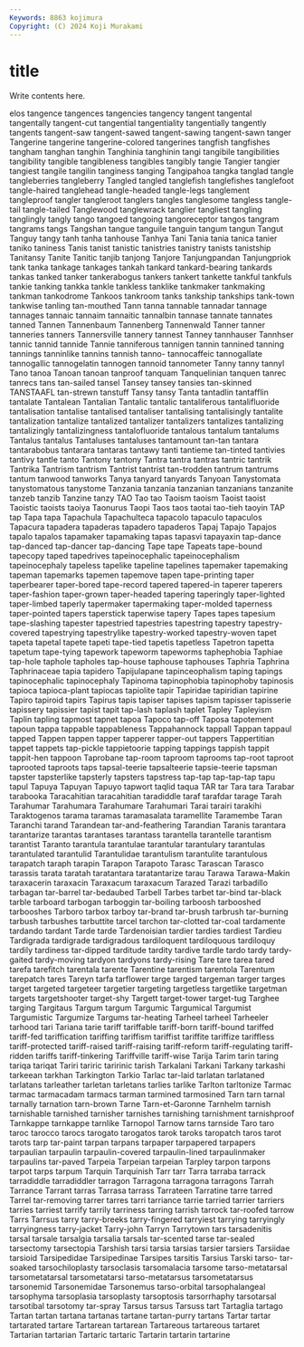 ```yaml
---
Keywords: 8863 kojimura
Copyright: (C) 2024 Koji Murakami
---
```


# title

Write contents here.



elos tangence tangences tangencies tangency
tangent tangental tangentally tangent-cut tangential tangentiality tangentially tangently tangents tangent-saw
tangent-sawed tangent-sawing tangent-sawn tanger Tangerine tangerine tangerine-colored tangerines tangfish tangfishes
tangham tanghan tanghin Tanghinia tanghinin tangi tangibile tangibilities tangibility tangible
tangibleness tangibles tangibly tangie Tangier tangier tangiest tangile tangilin tanginess
tanging Tangipahoa tangka tanglad tangle tangleberries tangleberry Tangled tangled tanglefish
tanglefishes tanglefoot tangle-haired tanglehead tangle-headed tangle-legs tanglement tangleproof tangler tangleroot
tanglers tangles tanglesome tangless tangle-tail tangle-tailed Tanglewood tanglewrack tanglier tangliest
tangling tanglingly tangly tango tangoed tangoing tangoreceptor tangos tangram tangrams
tangs Tangshan tangue tanguile tanguin tangum tangun Tangut Tanguy tangy
tanh tanha tanhouse Tanhya Tani Tania tania tanica tanier taniko
taniness Tanis tanist tanistic tanistries tanistry tanists tanistship Tanitansy Tanite
Tanitic tanjib tanjong Tanjore Tanjungpandan Tanjungpriok tank tanka tankage tankages
tankah tankard tankard-bearing tankards tankas tanked tanker tankerabogus tankers tankert
tankette tankful tankfuls tankie tanking tankka tankle tankless tanklike tankmaker
tankmaking tankman tankodrome Tankoos tankroom tanks tankship tankships tank-town tankwise
tanling tan-mouthed Tann tanna tannable tannadar tannage tannages tannaic tannaim
tannaitic tannalbin tannase tannate tannates tanned Tannen Tannenbaum Tannenberg Tannenwald
Tanner tanner tanneries tanners Tannersville tannery tannest Tanney tannhauser Tannhser
tannic tannid tannide Tannie tanniferous tannigen tannin tannined tanning tannings
tanninlike tannins tannish tanno- tannocaffeic tannogallate tannogallic tannogelatin tannogen tannoid
tannometer Tanny tanny tannyl Tano tanoa Tanoan tanoan tanproof tanquam
Tanquelinian tanquen tanrec tanrecs tans tan-sailed tansel Tansey tansey tansies
tan-skinned TANSTAAFL tan-strewn tanstuff Tansy tansy Tanta tantadlin tantafflin tantalate
Tantalean Tantalian Tantalic tantalic tantaliferous tantalifluoride tantalisation tantalise tantalised tantaliser
tantalising tantalisingly tantalite tantalization tantalize tantalized tantalizer tantalizers tantalizes tantalizing
tantalizingly tantalizingness tantalofluoride tantalous tantalum tantalums Tantalus tantalus Tantaluses tantaluses
tantamount tan-tan tantara tantarabobus tantarara tantaras tantawy tanti tantieme tan-tinted
tantivies tantivy tantle tanto Tantony tantony Tantra tantra tantras tantric
tantrik Tantrika Tantrism tantrism Tantrist tantrist tan-trodden tantrum tantrums tantum
tanwood tanworks Tanya tanyard tanyards Tanyoan Tanystomata tanystomatous tanystome Tanzania
tanzania tanzanian tanzanians tanzanite tanzeb tanzib Tanzine tanzy TAO Tao
tao Taoism taoism Taoist taoist Taoistic taoists taoiya Taonurus Taopi
Taos taos taotai tao-tieh taoyin TAP tap Tapa tapa Tapachula
Tapachulteca tapacolo tapaculo tapaculos Tapacura tapadera tapaderas tapadero tapaderos Tapaj
Tapajo Tapajos tapalo tapalos tapamaker tapamaking tapas tapasvi tapayaxin tap-dance
tap-danced tap-dancer tap-dancing Tape tape Tapeats tape-bound tapecopy taped tapedrives
tapeinocephalic tapeinocephalism tapeinocephaly tapeless tapelike tapeline tapelines tapemaker tapemaking tapeman
tapemarks tapemen tapemove tapen tape-printing taper taperbearer taper-bored tape-record tapered
tapered-in taperer taperers taper-fashion taper-grown taper-headed tapering taperingly taper-lighted taper-limbed
taperly tapermaker tapermaking taper-molded taperness taper-pointed tapers taperstick taperwise tapery
Tapes tapes tapesium tape-slashing tapester tapestried tapestries tapestring tapestry tapestry-covered
tapestrying tapestrylike tapestry-worked tapestry-woven tapet tapeta tapetal tapete tapeti tape-tied
tapetis tapetless Tapetron tapetta tapetum tape-tying tapework tapeworm tapeworms taphephobia
Taphiae tap-hole taphole tapholes tap-house taphouse taphouses Taphria Taphrina Taphrinaceae
tapia tapidero Tapijulapane tapinceophalism taping tapings tapinocephalic tapinocephaly Tapinoma tapinophobia
tapinophoby tapinosis tapioca tapioca-plant tapiocas tapiolite tapir Tapiridae tapiridian tapirine
Tapiro tapiroid tapirs Tapirus tapis tapiser tapises tapism tapisser tapisserie
tapissery tapissier tapist tapit tap-lash taplash taplet Tapley Tapleyism Taplin
tapling tapmost tapnet tapoa Tapoco tap-off Taposa tapotement tapoun tappa
tappable tappableness Tappahannock tappall Tappan tappaul tapped Tappen tappen tapper
tapperer tapper-out tappers Tappertitian tappet tappets tap-pickle tappietoorie tapping tappings
tappish tappit tappit-hen tappoon Taprobane tap-room taproom taprooms tap-root taproot
taprooted taproots taps tapsal-teerie tapsalteerie tapsie-teerie tapsman tapster tapsterlike tapsterly
tapsters tapstress tap-tap tap-tap-tap tapu tapul Tapuya Tapuyan Tapuyo tapwort
taqlid taqua TAR tar Tara tara Tarabar tarabooka Taracahitian taracahitian
taradiddle taraf tarafdar tarage Tarah Tarahumar Tarahumara Tarahumare Tarahumari Tarai
tarairi tarakihi Taraktogenos tarama taramas taramasalata taramellite Taramembe Taran Taranchi
tarand Tarandean tar-and-feathering Tarandian Taranis tarantara tarantarize tarantas tarantases tarantass
tarantella tarantelle tarantism tarantist Taranto tarantula tarantulae tarantular tarantulary tarantulas
tarantulated tarantulid Tarantulidae tarantulism tarantulite tarantulous tarapatch taraph tarapin Tarapon
Tarapoto Tarasc Tarascan Tarasco tarassis tarata taratah taratantara taratantarize tarau
Tarawa Tarawa-Makin taraxacerin taraxacin Taraxacum taraxacum Tarazed Tarazi tarbadillo tarbagan
tar-barrel tar-bedaubed Tarbell Tarbes tarbet tar-bind tar-black tarble tarboard tarbogan
tarboggin tar-boiling tarboosh tarbooshed tarbooshes Tarboro tarbox tarboy tar-brand tar-brush
tarbrush tar-burning tarbush tarbushes tarbuttite tarcel tarchon tar-clotted tar-coal tardamente
tardando tardant Tarde tarde Tardenoisian tardier tardies tardiest Tardieu Tardigrada
tardigrade tardigradous tardiloquent tardiloquous tardiloquy tardily tardiness tar-dipped tarditude tardity
tardive tardle tardo tardy tardy-gaited tardy-moving tardyon tardyons tardy-rising Tare
tare tarea tared tarefa tarefitch tarentala tarente Tarentine tarentism tarentola
Tarentum tarepatch tares Tareyn tarfa tarflower targe targed targeman targer
targes target targeted targeteer targetier targeting targetless targetlike targetman targets
targetshooter target-shy Targett target-tower target-tug Targhee targing Targitaus Targum targum
Targumic Targumical Targumist Targumistic Targumize Targums tar-heating Tarheel tarheel Tarheeler
tarhood tari Tariana tarie tariff tariffable tariff-born tariff-bound tariffed tariff-fed
tariffication tariffing tariffism tariffist tariffite tariffize tariffless tariff-protected tariff-raised tariff-raising
tariff-reform tariff-regulating tariff-ridden tariffs tariff-tinkering Tariffville tariff-wise Tarija Tarim tarin
taring tariqa tariqat Tariri tariric taririnic tarish Tarkalani Tarkani Tarkany
tarkashi tarkeean tarkhan Tarkington Tarkio Tarlac tar-laid tarlatan tarlataned tarlatans
tarleather tarletan tarletans tarlies tarlike Tarlton tarltonize Tarmac tarmac tarmacadam
tarmacs tarman tarmined tarmosined Tarn tarn tarnal tarnally tarnation tarn-brown
Tarne Tarn-et-Garonne Tarnhelm tarnish tarnishable tarnished tarnisher tarnishes tarnishing tarnishment
tarnishproof Tarnkappe tarnkappe tarnlike Tarnopol Tarnow tarns tarnside Taro taro
taroc tarocco tarocs tarogato tarogatos tarok taroks taropatch taros tarot
tarots tarp tar-paint tarpan tarpans tarpaper tarpapered tarpapers tarpaulian tarpaulin
tarpaulin-covered tarpaulin-lined tarpaulinmaker tarpaulins tar-paved Tarpeia Tarpeian tarpeian Tarpley tarpon
tarpons tarpot tarps tarpum Tarquin Tarquinish Tarr tarr Tarra tarraba
tarrack tarradiddle tarradiddler tarragon Tarragona tarragona tarragons Tarrah Tarrance Tarrant
tarras Tarrasa tarrass Tarrateen Tarratine tarre tarred Tarrel tar-removing tarrer
tarres tarri tarriance tarrie tarried tarrier tarriers tarries tarriest tarrify
tarrily tarriness tarring tarrish tarrock tar-roofed tarrow Tarrs Tarrsus tarry
tarry-breeks tarry-fingered tarryiest tarrying tarryingly tarryingness tarry-jacket Tarry-john Tarryn Tarrytown
tars tarsadenitis tarsal tarsale tarsalgia tarsalia tarsals tar-scented tarse tar-sealed
tarsectomy tarsectopia Tarshish tarsi tarsia tarsias tarsier tarsiers Tarsiidae tarsioid
Tarsipedidae Tarsipedinae Tarsipes tarsitis Tarsius Tarski tarso- tar-soaked tarsochiloplasty tarsoclasis
tarsomalacia tarsome tarso-metatarsal tarsometatarsal tarsometatarsi tarso-metatarsus tarsometatarsus tarsonemid Tarsonemidae Tarsonemus
tarso-orbital tarsophalangeal tarsophyma tarsoplasia tarsoplasty tarsoptosis tarsorrhaphy tarsotarsal tarsotibal tarsotomy
tar-spray Tarsus tarsus Tarsuss tart Tartaglia tartago Tartan tartan tartana
tartanas tartane tartan-purry tartans Tartar tartar tartarated tartare Tartarean tartarean
Tartareous tartareous tartaret Tartarian tartarian Tartaric tartaric Tartarin tartarin tartarine

